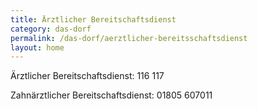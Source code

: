 ```yaml
---
title: Ärztlicher Bereitschaftsdienst
category: das-dorf
permalink: /das-dorf/aerztlicher-bereitsschaftsdienst
layout: home
---
```


Ärztlicher Bereitschaftsdienst: 116 117

Zahnärztlicher Bereitschaftsdienst: 01805 607011 